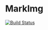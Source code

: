 # MarkImg

[![Build Status](https://travis-ci.com/mdhe1248/MarkImg.jl.svg?branch=master)](https://travis-ci.com/mdhe1248/MarkImg.jl)
